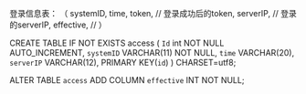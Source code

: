  登录信息表：
 （
    systemID,
    time,
    token, //  登录成功后的token,
    serverIP,  // 登录的serverIP,
    effective,  //
 ）

 CREATE TABLE IF NOT EXISTS access (
    `Id` int NOT NULL AUTO_INCREMENT,
    `systemID` VARCHAR(11) NOT NULL,
    `time` VARCHAR(20),
    `serverIP` VARCHAR(12),
    PRIMARY KEY(`id`)
 ) CHARSET=utf8;

ALTER TABLE `access` ADD COLUMN `effective` INT NOT NULL;